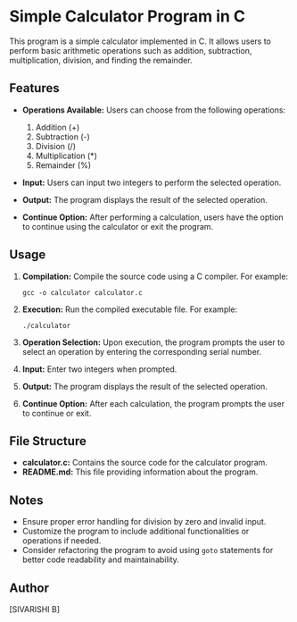 # Simple Calculator Program in C

This program is a simple calculator implemented in C. It allows users to perform basic arithmetic operations such as addition, subtraction, multiplication, division, and finding the remainder.

## Features

- **Operations Available:** Users can choose from the following operations:
  1. Addition (+)
  2. Subtraction (-)
  3. Division (/)
  4. Multiplication (*)
  5. Remainder (%)

- **Input:** Users can input two integers to perform the selected operation.

- **Output:** The program displays the result of the selected operation.

- **Continue Option:** After performing a calculation, users have the option to continue using the calculator or exit the program.

## Usage

1. **Compilation:** Compile the source code using a C compiler. For example:
   ```
   gcc -o calculator calculator.c
   ```

2. **Execution:** Run the compiled executable file. For example:
   ```
   ./calculator
   ```

3. **Operation Selection:** Upon execution, the program prompts the user to select an operation by entering the corresponding serial number.

4. **Input:** Enter two integers when prompted.

5. **Output:** The program displays the result of the selected operation.

6. **Continue Option:** After each calculation, the program prompts the user to continue or exit.

## File Structure

- **calculator.c:** Contains the source code for the calculator program.
- **README.md:** This file providing information about the program.

## Notes

- Ensure proper error handling for division by zero and invalid input.
- Customize the program to include additional functionalities or operations if needed.
- Consider refactoring the program to avoid using `goto` statements for better code readability and maintainability.

## Author

[SIVARISHI B]
